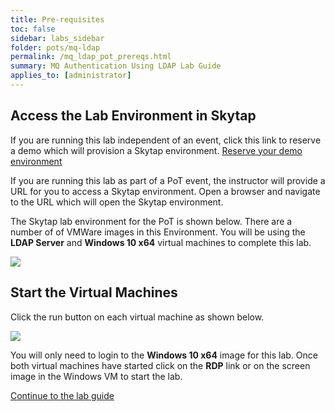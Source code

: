 ```yaml
---
title: Pre-requisites
toc: false
sidebar: labs_sidebar
folder: pots/mq-ldap
permalink: /mq_ldap_pot_prereqs.html
summary: MQ Authentication Using LDAP Lab Guide
applies_to: [administrator]
---
```


## Access the Lab Environment in Skytap

If you are running this lab independent of an event, click this link to reserve a demo which will provision a Skytap environment.
[Reserve your demo environment](https://bluedemos.com/show/1325/)

If you are running this lab as part of a PoT event, the instructor will provide a URL for you to access a Skytap environment. Open a browser and navigate to the URL which will open the Skytap environment. 

The Skytap lab environment for the PoT is shown below. There are a number of of VMWare images in this Environment. You will be using the **LDAP Server** and **Windows 10 x64** virtual machines to complete this lab.

![](./images/pots/mq-ldap/LDAP_Skytap_vms.png)

## Start the Virtual Machines

Click the run button on each virtual machine as shown below.

![](./images/pots/mq-ldap/LDAP_Start_Both_vms.png)

You will only need to login to the **Windows 10 x64** image for this lab.  Once both virtual machines have started click on the **RDP** link or on the screen image in the Windows VM to start the lab.

[Continue to the lab guide](mq_ldap_pot_lab_guide)
